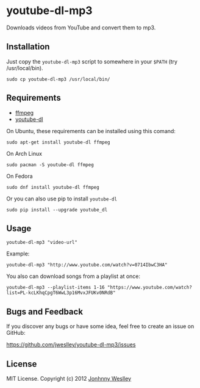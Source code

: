 # youtube-dl-mp3

Downloads videos from YouTube and convert them to mp3.

## Installation

Just copy the `youtube-dl-mp3` script to somewhere in your `$PATH` (try /usr/local/bin).

    sudo cp youtube-dl-mp3 /usr/local/bin/

## Requirements
  * [ffmpeg](https://ffmpeg.org/download.html)
  * [youtube-dl](https://github.com/rg3/youtube-dl)

On Ubuntu, these requirements can be installed using this comand:

    sudo apt-get install youtube-dl ffmpeg

On Arch Linux

    sudo pacman -S youtube-dl ffmpeg

On Fedora

    sudo dnf install youtube-dl ffmpeg

Or you can also use pip to install `youtube-dl`

    sudo pip install --upgrade youtube_dl

## Usage

    youtube-dl-mp3 "video-url"


Example:

    youtube-dl-mp3 "http://www.youtube.com/watch?v=0714IbwC3HA"


You also can download songs from a playlist at once:

    youtube-dl-mp3 --playlist-items 1-16 "https://www.youtube.com/watch?list=PL-kcLKhqCpgT6WwL3p16MvxJFUKv0NRdB"
    

## Bugs and Feedback

If you discover any bugs or have some idea, feel free to create an issue on GitHub:

<https://github.com/jweslley/youtube-dl-mp3/issues>


## License

MIT License. Copyright (c) 2012 [Jonhnny Weslley](<http://www.jonhnnyweslley.net>)
